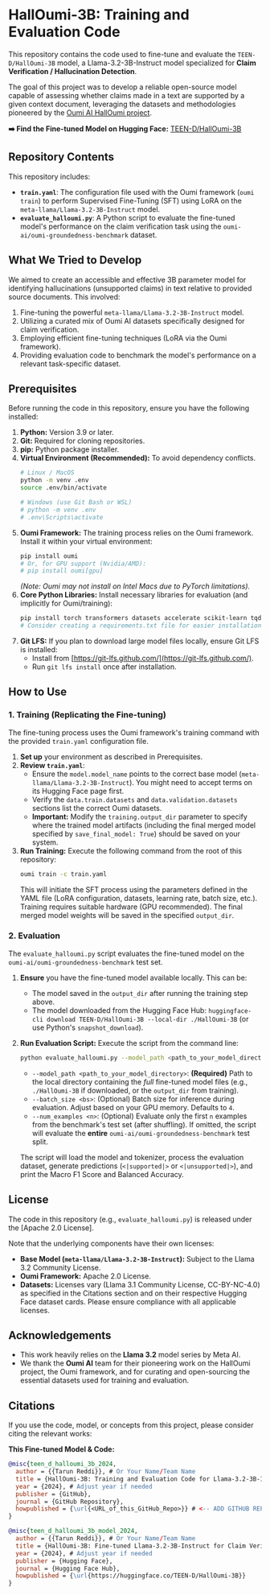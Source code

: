 # HallOumi-3B: Training and Evaluation Code

This repository contains the code used to fine-tune and evaluate the `TEEN-D/HallOumi-3B` model, a Llama-3.2-3B-Instruct model specialized for **Claim Verification / Hallucination Detection**.

The goal of this project was to develop a reliable open-source model capable of assessing whether claims made in a text are supported by a given context document, leveraging the datasets and methodologies pioneered by the [Oumi AI HallOumi project](https://oumi.ai/blog/posts/introducing-halloumi).

**➡️ Find the Fine-tuned Model on Hugging Face:** [TEEN-D/HallOumi-3B](https://huggingface.co/TEEN-D/HallOumi-3B)

## Repository Contents

This repository includes:

*   **`train.yaml`**: The configuration file used with the Oumi framework (`oumi train`) to perform Supervised Fine-Tuning (SFT) using LoRA on the `meta-llama/Llama-3.2-3B-Instruct` model.
*   **`evaluate_halloumi.py`**: A Python script to evaluate the fine-tuned model's performance on the claim verification task using the `oumi-ai/oumi-groundedness-benchmark` dataset.

## What We Tried to Develop

We aimed to create an accessible and effective 3B parameter model for identifying hallucinations (unsupported claims) in text relative to provided source documents. This involved:
1.  Fine-tuning the powerful `meta-llama/Llama-3.2-3B-Instruct` model.
2.  Utilizing a curated mix of Oumi AI datasets specifically designed for claim verification.
3.  Employing efficient fine-tuning techniques (LoRA via the Oumi framework).
4.  Providing evaluation code to benchmark the model's performance on a relevant task-specific dataset.

## Prerequisites

Before running the code in this repository, ensure you have the following installed:

1.  **Python:** Version 3.9 or later.
2.  **Git:** Required for cloning repositories.
3.  **pip:** Python package installer.
4.  **Virtual Environment (Recommended):** To avoid dependency conflicts.
    ```bash
    # Linux / MacOS
    python -m venv .env
    source .env/bin/activate

    # Windows (use Git Bash or WSL)
    # python -m venv .env
    # .env\Scripts\activate
    ```
5.  **Oumi Framework:** The training process relies on the Oumi framework. Install it within your virtual environment:
    ```bash
    pip install oumi
    # Or, for GPU support (Nvidia/AMD):
    # pip install oumi[gpu]
    ```
    *(Note: Oumi may not install on Intel Macs due to PyTorch limitations).*
6.  **Core Python Libraries:** Install necessary libraries for evaluation (and implicitly for Oumi/training):
    ```bash
    pip install torch transformers datasets accelerate scikit-learn tqdm
    # Consider creating a requirements.txt file for easier installation
    ```
7.  **Git LFS:** If you plan to download large model files locally, ensure Git LFS is installed:
    *   Install from [https://git-lfs.github.com/](https://git-lfs.github.com/).
    *   Run `git lfs install` once after installation.

## How to Use

### 1. Training (Replicating the Fine-tuning)

The fine-tuning process uses the Oumi framework's training command with the provided `train.yaml` configuration file.

1.  **Set up** your environment as described in Prerequisites.
2.  **Review `train.yaml`**:
    *   Ensure the `model.model_name` points to the correct base model (`meta-llama/Llama-3.2-3B-Instruct`). You might need to accept terms on its Hugging Face page first.
    *   Verify the `data.train.datasets` and `data.validation.datasets` sections list the correct Oumi datasets.
    *   **Important:** Modify the `training.output_dir` parameter to specify where the trained model artifacts (including the final merged model specified by `save_final_model: True`) should be saved on your system.
3.  **Run Training:** Execute the following command from the root of this repository:
    ```bash
    oumi train -c train.yaml
    ```
    This will initiate the SFT process using the parameters defined in the YAML file (LoRA configuration, datasets, learning rate, batch size, etc.). Training requires suitable hardware (GPU recommended). The final merged model weights will be saved in the specified `output_dir`.

### 2. Evaluation

The `evaluate_halloumi.py` script evaluates the fine-tuned model on the `oumi-ai/oumi-groundedness-benchmark` test set.

1.  **Ensure** you have the fine-tuned model available locally. This can be:
    *   The model saved in the `output_dir` after running the training step above.
    *   The model downloaded from the Hugging Face Hub: `huggingface-cli download TEEN-D/HallOumi-3B --local-dir ./HallOumi-3B` (or use Python's `snapshot_download`).
2.  **Run Evaluation Script:** Execute the script from the command line:
    ```bash
    python evaluate_halloumi.py --model_path <path_to_your_model_directory> [--batch_size <bs>] [--num_examples <n>]
    ```
    *   `--model_path <path_to_your_model_directory>`: **(Required)** Path to the local directory containing the *full* fine-tuned model files (e.g., `./HallOumi-3B` if downloaded, or the `output_dir` from training).
    *   `--batch_size <bs>`: (Optional) Batch size for inference during evaluation. Adjust based on your GPU memory. Defaults to `4`.
    *   `--num_examples <n>`: (Optional) Evaluate only the first `n` examples from the benchmark's test set (after shuffling). If omitted, the script will evaluate the **entire** `oumi-ai/oumi-groundedness-benchmark` test split.

    The script will load the model and tokenizer, process the evaluation dataset, generate predictions (`<|supported|>` or `<|unsupported|>`), and print the Macro F1 Score and Balanced Accuracy.

## License

The code in this repository (e.g., `evaluate_halloumi.py`) is released under the [Apache 2.0 License].

Note that the underlying components have their own licenses:
*   **Base Model (`meta-llama/Llama-3.2-3B-Instruct`):** Subject to the Llama 3.2 Community License.
*   **Oumi Framework:** Apache 2.0 License.
*   **Datasets:** Licenses vary (Llama 3.1 Community License, CC-BY-NC-4.0) as specified in the Citations section and on their respective Hugging Face dataset cards. Please ensure compliance with all applicable licenses.

## Acknowledgements

*   This work heavily relies on the **Llama 3.2** model series by Meta AI.
*   We thank the **Oumi AI** team for their pioneering work on the HallOumi project, the Oumi framework, and for curating and open-sourcing the essential datasets used for training and evaluation.

## Citations

If you use the code, model, or concepts from this project, please consider citing the relevant works:

**This Fine-tuned Model & Code:**
```bibtex
@misc{teen_d_halloumi_3b_2024,
  author = {{Tarun Reddi}}, # Or Your Name/Team Name
  title = {HallOumi-3B: Training and Evaluation Code for Llama-3.2-3B-Instruct Claim Verification},
  year = {2024}, # Adjust year if needed
  publisher = {GitHub},
  journal = {GitHub Repository},
  howpublished = {\url{<URL_of_this_GitHub_Repo>}} # <-- ADD GITHUB REPO URL HERE
}

@misc{teen_d_halloumi_3b_model_2024,
  author = {{Tarun Reddi}}, # Or Your Name/Team Name
  title = {HallOumi-3B: Fine-tuned Llama-3.2-3B-Instruct for Claim Verification},
  year = {2024}, # Adjust year if needed
  publisher = {Hugging Face},
  journal = {Hugging Face Hub},
  howpublished = {\url{https://huggingface.co/TEEN-D/HallOumi-3B}}
}
